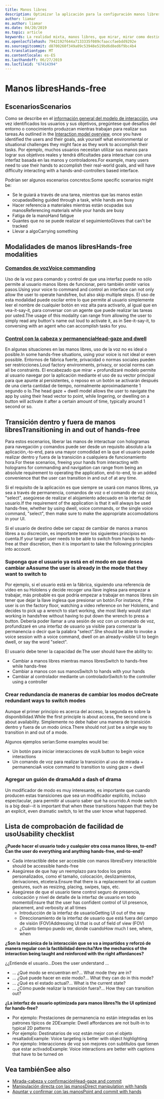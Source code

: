 ```yaml
---
title: Manos libres
description: Optimizar la aplicación para la configuración manos libres
author: liamar
ms.author: liamar
ms.date: 04/20/2019
ms.topic: article
keywords: La realidad mixta, manos libres, que mirar, mirar como destino, interacción, diseño
ms.openlocfilehash: 7942192f644a7133335f089cfaaccfaebdd9292e
ms.sourcegitcommit: d8700260f349a09c53948e519bd6d8ed6f9bc4b4
ms.translationtype: MT
ms.contentlocale: es-ES
ms.lasthandoff: 06/27/2019
ms.locfileid: "67414394"
---
```

# <a name="hands-free"></a><span data-ttu-id="73402-104">Manos libres</span><span class="sxs-lookup"><span data-stu-id="73402-104">Hands-free</span></span>



## <a name="scenarios"></a><span data-ttu-id="73402-105">Escenarios</span><span class="sxs-lookup"><span data-stu-id="73402-105">Scenarios</span></span>

<span data-ttu-id="73402-106">Como se describe en el [información general del modelo de interacción](interaction-fundamentals.md), una vez identificados los usuarios y sus objetivos, pregúntese qué desafíos del entorno o conocimiento produzcan mientras trabajan para realizar sus tareas.</span><span class="sxs-lookup"><span data-stu-id="73402-106">As outlined in the [Interaction model overview](interaction-fundamentals.md), once you have identified the users and their goals, ask yourself what environmental or situational challenges they might face as they work to accomplish their tasks.</span></span> <span data-ttu-id="73402-107">Por ejemplo, muchos usuarios necesitan utilizar sus manos para lograr sus objetivos reales y tendrá dificultades para interactuar con una interfaz basada en las manos y controladores.</span><span class="sxs-lookup"><span data-stu-id="73402-107">For example, many users need to use their hands to accomplish their real-world goals, and will have difficulty interacting with a hands-and-controllers based interface.</span></span> 

<span data-ttu-id="73402-108">Podrían ser algunos escenarios concretos:</span><span class="sxs-lookup"><span data-stu-id="73402-108">Some specific scenarios might be:</span></span> 
* <span data-ttu-id="73402-109">Se le guiará a través de una tarea, mientras que las manos están ocupadas</span><span class="sxs-lookup"><span data-stu-id="73402-109">Being guided through a task, while hands are busy</span></span>
* <span data-ttu-id="73402-110">Hacer referencia a materiales mientras están ocupadas sus manos</span><span class="sxs-lookup"><span data-stu-id="73402-110">Referencing materials while your hands are busy</span></span>
* <span data-ttu-id="73402-111">Fatiga de la mano</span><span class="sxs-lookup"><span data-stu-id="73402-111">Hand fatigue</span></span>
* <span data-ttu-id="73402-112">Guantes que no se puede realizar el seguimiento</span><span class="sxs-lookup"><span data-stu-id="73402-112">Gloves that can't be tracked</span></span>
* <span data-ttu-id="73402-113">Llevar a algo</span><span class="sxs-lookup"><span data-stu-id="73402-113">Carrying something</span></span>


## <a name="hands-free-modalities"></a><span data-ttu-id="73402-114">Modalidades de manos libres</span><span class="sxs-lookup"><span data-stu-id="73402-114">Hands-free modalities</span></span>

### <a name="voice-commandingvoice-designmd"></a>[<span data-ttu-id="73402-115">Comandos de voz</span><span class="sxs-lookup"><span data-stu-id="73402-115">Voice commanding</span></span>](voice-design.md)

<span data-ttu-id="73402-116">Uso de la voz para comando y control de que una interfaz puede no sólo permite al usuario manos libres de funcionar, pero también omitir varios pasos.</span><span class="sxs-lookup"><span data-stu-id="73402-116">Using your voice to command and control an interface can not only allow the user to operate handsfree, but also skip multiple steps.</span></span> <span data-ttu-id="73402-117">El uso de esta modalidad puede oscilar entre lo que permite al usuario simplemente leer el nombre de cualquier botón en voz alta para activarlo, al igual que en vea-it-say-it, para conversar con un agente que puede realizar las tareas por usted.</span><span class="sxs-lookup"><span data-stu-id="73402-117">The usage of this modality can range from allowing the user to simply read any button's name out loud to activate it, as in See-it-say-it, to conversing with an agent who can accomplish tasks for you.</span></span>



### <a name="head-gaze-and-dwellgaze-and-dwellmd"></a>[<span data-ttu-id="73402-118">Control con la cabeza y permanencia</span><span class="sxs-lookup"><span data-stu-id="73402-118">Head-gaze and dwell</span></span>](gaze-and-dwell.md)

<span data-ttu-id="73402-119">En algunas situaciones en las manos libres, uso de la voz no es ideal o posible.</span><span class="sxs-lookup"><span data-stu-id="73402-119">In some hands-free situations, using your voice is not ideal or even possible.</span></span> <span data-ttu-id="73402-120">Entornos de fábrica fuerte, privacidad o normas sociales pueden ser restricciones.</span><span class="sxs-lookup"><span data-stu-id="73402-120">Loud factory environments, privacy, or social norms can all be constraints.</span></span> <span data-ttu-id="73402-121">El encabezado que mirar + profundizaré modelo permite al usuario navegar por la aplicación mediante el uso de su vector principal para que apunte al persistentes, o reposo en un botón se activarán después de una cierta cantidad de tiempo, normalmente aproximadamente 1 segundo o lo.</span><span class="sxs-lookup"><span data-stu-id="73402-121">The head gaze + dwell model allows the user to navigate the app by using their head vector to point, while lingering, or dwelling on a button will activate it after a certain amount of time, typically around 1 second or so.</span></span> 


## <a name="transitioning-in-and-out-of-hands-free"></a><span data-ttu-id="73402-122">Transición dentro y fuera de manos libres</span><span class="sxs-lookup"><span data-stu-id="73402-122">Transitioning in and out of hands-free</span></span>

<span data-ttu-id="73402-123">Para estos escenarios, liberar las manos de interactuar con hologramas para navegación y comandos puede ser desde un requisito absoluto a la aplicación,-to-end, para una mayor comodidad en la que el usuario puede realizar dentro y fuera de la transición a cualquiera de funcionamiento hora.</span><span class="sxs-lookup"><span data-stu-id="73402-123">For these scenarios, freeing your hands from interacting with holograms for commanding and navigation can range from being an absolute requirement to operating the application, end-to-end, to an added convenience that the user can transition in and out of at any time.</span></span> 

<span data-ttu-id="73402-124">Si el requisito de la aplicación es que siempre se usará con manos libres, ya sea a través de permanencia, comandos de voz o el comando de voz única, "select", asegúrese de realizar el alojamiento adecuado en la interfaz de usuario.</span><span class="sxs-lookup"><span data-stu-id="73402-124">If the requirement of the application is that it will always be used hands-free, whether by using dwell, voice commands, or the single voice command, "select", then make sure to make the appropriate accomodations in your UI.</span></span> 

<span data-ttu-id="73402-125">Si el usuario de destino debe ser capaz de cambiar de manos a manos libres a su discreción, es importante tener los siguientes principios en cuenta.</span><span class="sxs-lookup"><span data-stu-id="73402-125">If your target user needs to be able to switch from hands to hands-free at their discretion, then it is important to take the following principles into account.</span></span>

### <a name="assume-the-user-is-already-in-the-mode-that-they-want-to-switch-to"></a><span data-ttu-id="73402-126">Suponga que el usuario ya está en el modo en que desea cambiar a</span><span class="sxs-lookup"><span data-stu-id="73402-126">Assume the user is already in the mode that they want to switch to</span></span>
<span data-ttu-id="73402-127">Por ejemplo, si el usuario está en la fábrica, siguiendo una referencia de vídeo en su Hololens y decide recoger una llave inglesa para empezar a trabajar, más probable es que podría empezar a trabajar en manos libres sin tener que dejar la llave inglesa que presionar un botón.</span><span class="sxs-lookup"><span data-stu-id="73402-127">For instance, if the user is on the factory floor, watching a video reference on her Hololens, and decides to pick up a wrench to start working, she most likely would start working in handsfree without having to put down the wrench to press a button.</span></span> <span data-ttu-id="73402-128">Debería poder llamar a una sesión de voz con un comando de voz, profundizaré en una interfaz de usuario ya visible para comenzar la permanencia o decir que la palabra "select".</span><span class="sxs-lookup"><span data-stu-id="73402-128">She should be able to invoke a voice session with a voice command, dwell on an already-visible UI to begin dwell, or say the word "select".</span></span>

<span data-ttu-id="73402-129">El usuario debe tener la capacidad de:</span><span class="sxs-lookup"><span data-stu-id="73402-129">The user should have the ability to:</span></span> 
* <span data-ttu-id="73402-130">Cambiar a manos libres mientras manos libres</span><span class="sxs-lookup"><span data-stu-id="73402-130">Switch to hands-free while hands-free</span></span>
* <span data-ttu-id="73402-131">Cambiar a manos con sus manos</span><span class="sxs-lookup"><span data-stu-id="73402-131">Switch to hands with your hands</span></span>
* <span data-ttu-id="73402-132">Cambiar al controlador mediante un controlador</span><span class="sxs-lookup"><span data-stu-id="73402-132">Switch to the controller using a controller</span></span> 

### <a name="create-redundant-ways-to-switch-modes"></a><span data-ttu-id="73402-133">Crear redundancia de maneras de cambiar los modos de</span><span class="sxs-lookup"><span data-stu-id="73402-133">Create redundant ways to switch modes</span></span>
<span data-ttu-id="73402-134">Aunque el primer principio es acerca del acceso, la segunda es sobre la disponibilidad.</span><span class="sxs-lookup"><span data-stu-id="73402-134">While the first principle is about access, the second one is about availability.</span></span> <span data-ttu-id="73402-135">Simplemente no debe haber una manera de transición dentro y fuera de un modo única.</span><span class="sxs-lookup"><span data-stu-id="73402-135">There should not just be a single way to transition in and out of a mode.</span></span> 

<span data-ttu-id="73402-136">Algunos ejemplos serían:</span><span class="sxs-lookup"><span data-stu-id="73402-136">Some examples would be:</span></span> 
* <span data-ttu-id="73402-137">Un botón para iniciar interacciones de voz</span><span class="sxs-lookup"><span data-stu-id="73402-137">A button to begin voice interactions</span></span>
* <span data-ttu-id="73402-138">Un comando de voz para realizar la transición al uso de mirada + permanencia</span><span class="sxs-lookup"><span data-stu-id="73402-138">A voice command to transition to using gaze + dwell</span></span>

### <a name="add-a-dash-of-drama"></a><span data-ttu-id="73402-139">Agregar un guión de drama</span><span class="sxs-lookup"><span data-stu-id="73402-139">Add a dash of drama</span></span>
<span data-ttu-id="73402-140">Un modificador de modo es muy interesante, es importante que cuando producen estas transiciones que sea un modificador explícito, incluso espectacular, para permitir al usuario saber qué ha ocurrido.</span><span class="sxs-lookup"><span data-stu-id="73402-140">A mode switch is a big deal--it is important that when these transitions happen that they be an explicit, even dramatic switch, to let the user know what happened.</span></span> 


## <a name="usability-checklist"></a><span data-ttu-id="73402-141">Lista de comprobación de facilidad de uso</span><span class="sxs-lookup"><span data-stu-id="73402-141">Usability checklist</span></span>

<span data-ttu-id="73402-142">**¿Puede hacer el usuario todo y cualquier otra cosa manos libres, to-end?**</span><span class="sxs-lookup"><span data-stu-id="73402-142">**Can the user do everything and anything hands-free, end-to-end?**</span></span>
* <span data-ttu-id="73402-143">Cada interactible debe ser accesible con manos libres</span><span class="sxs-lookup"><span data-stu-id="73402-143">Every interactible should be accessible hands-free</span></span>
* <span data-ttu-id="73402-144">Asegúrese de que hay un reemplazo para todos los gestos personalizados, como el tamaño, colocación, deslizamientos, derivaciones, etcetera.</span><span class="sxs-lookup"><span data-stu-id="73402-144">Ensure that there is a replacement for all custom gestures, such as resizing, placing, swipes, taps, etc.</span></span>
* <span data-ttu-id="73402-145">Asegúrese de que el usuario tiene control seguro de presencia, colocación y nivel de detalle de la interfaz de usuario en todo momento</span><span class="sxs-lookup"><span data-stu-id="73402-145">Ensure that the user has confident control of UI presence, placement, and verbosity at all times</span></span>
    * <span data-ttu-id="73402-146">Introducción de la interfaz de usuario</span><span class="sxs-lookup"><span data-stu-id="73402-146">Getting UI out of the way</span></span>
    * <span data-ttu-id="73402-147">Direccionamiento de la interfaz de usuario que está fuera del campo de visión (FOV)</span><span class="sxs-lookup"><span data-stu-id="73402-147">Addressing UI that is out of field of view (FOV)</span></span>
    * <span data-ttu-id="73402-148">¿Cuánto tiempo puedo ver, donde cuando</span><span class="sxs-lookup"><span data-stu-id="73402-148">How much I see, where, when</span></span>

<span data-ttu-id="73402-149">**¿Son la mecánica de la interacción que se va a impartidos y reforzó de manera regular con la factibilidad derecha?**</span><span class="sxs-lookup"><span data-stu-id="73402-149">**Are the mechanics of the interaction being taught and reinforced with the right affordances?**</span></span>

<span data-ttu-id="73402-150">¿¿Entiende el usuario...</span><span class="sxs-lookup"><span data-stu-id="73402-150">Does the user understand ...</span></span>
* <span data-ttu-id="73402-151">... ¿Qué modo se encuentran en?</span><span class="sxs-lookup"><span data-stu-id="73402-151">... What mode they are in?</span></span>
* <span data-ttu-id="73402-152">... ¿Qué puede hacer en este modo?</span><span class="sxs-lookup"><span data-stu-id="73402-152">... What they can do in this mode?</span></span>
* <span data-ttu-id="73402-153">... ¿Qué es el estado actual?</span><span class="sxs-lookup"><span data-stu-id="73402-153">... What is the current state?</span></span>
* <span data-ttu-id="73402-154">... ¿Cómo puede realizar la transición fuera?</span><span class="sxs-lookup"><span data-stu-id="73402-154">... How they can transition out?</span></span>
    
<span data-ttu-id="73402-155">**¿La interfaz de usuario optimizada para manos libres?**</span><span class="sxs-lookup"><span data-stu-id="73402-155">**Is the UI optimized for hands-free?**</span></span>   

* <span data-ttu-id="73402-156">Por ejemplo: Prestaciones de permanencia no están integradas en los patrones típicos de 2D</span><span class="sxs-lookup"><span data-stu-id="73402-156">Example: Dwell affordances are not built-in to typical 2D patterns</span></span>
* <span data-ttu-id="73402-157">Por ejemplo: Destinatarios de voz están mejor con el objeto resaltado</span><span class="sxs-lookup"><span data-stu-id="73402-157">Example: Voice targeting is better with object highlighting</span></span>
* <span data-ttu-id="73402-158">Por ejemplo: Interacciones de voz son mejores con subtítulos que tienen que estar activado</span><span class="sxs-lookup"><span data-stu-id="73402-158">Example: Voice interactions are better with captions that have to be turned on</span></span>


## <a name="see-also"></a><span data-ttu-id="73402-159">Vea también</span><span class="sxs-lookup"><span data-stu-id="73402-159">See also</span></span>
* [<span data-ttu-id="73402-160">Mirada-cabeza y confirmación</span><span class="sxs-lookup"><span data-stu-id="73402-160">Head-gaze and commit</span></span>](gaze-and-commit.md)
* [<span data-ttu-id="73402-161">Manipulación directa con las manos</span><span class="sxs-lookup"><span data-stu-id="73402-161">Direct manipulation with hands</span></span>](direct-manipulation.md)
* [<span data-ttu-id="73402-162">Apuntar y confirmar con las manos</span><span class="sxs-lookup"><span data-stu-id="73402-162">Point and commit with hands</span></span>](point-and-commit.md)
